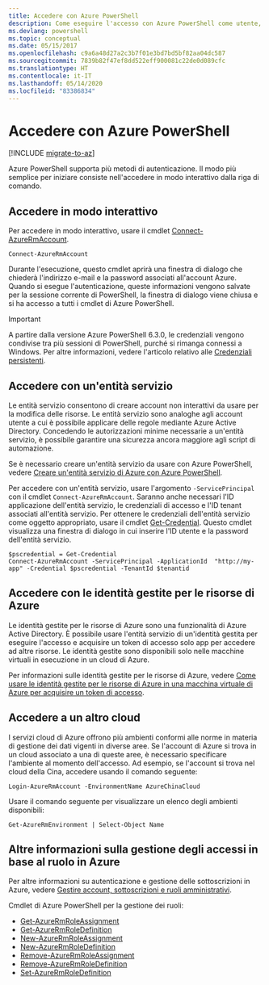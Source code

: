 ```yaml
---
title: Accedere con Azure PowerShell
description: Come eseguire l'accesso con Azure PowerShell come utente, come entità servizio o con le identità gestite per le risorse di Azure.
ms.devlang: powershell
ms.topic: conceptual
ms.date: 05/15/2017
ms.openlocfilehash: c9a6a48d27a2c3b7f01e3bd7bd5bf82aa04dc587
ms.sourcegitcommit: 7839b82f47ef8dd522eff900081c22de0d089cfc
ms.translationtype: HT
ms.contentlocale: it-IT
ms.lasthandoff: 05/14/2020
ms.locfileid: "83386834"
---
```

# <a name="sign-in-with-azure-powershell"></a>Accedere con Azure PowerShell

[!INCLUDE [migrate-to-az](../includes/migrate-to-az.md)]

Azure PowerShell supporta più metodi di autenticazione. Il modo più semplice per iniziare consiste nell'accedere in modo interattivo dalla riga di comando.

## <a name="sign-in-interactively"></a>Accedere in modo interattivo

Per accedere in modo interattivo, usare il cmdlet [Connect-AzureRmAccount](/powershell/module/azurerm.profile/connect-azurermaccount).

```azurepowershell-interactive
Connect-AzureRmAccount
```

Durante l'esecuzione, questo cmdlet aprirà una finestra di dialogo che chiederà l'indirizzo e-mail e la password associati all'account Azure. Quando si esegue l'autenticazione, queste informazioni vengono salvate per la sessione corrente di PowerShell, la finestra di dialogo viene chiusa e si ha accesso a tutti i cmdlet di Azure PowerShell.

> [!IMPORTANT]
> A partire dalla versione Azure PowerShell 6.3.0, le credenziali vengono condivise tra più sessioni di PowerShell, purché si rimanga connessi a Windows. Per altre informazioni, vedere l'articolo relativo alle [Credenziali persistenti](context-persistence.md).

## <a name="sign-in-with-a-service-principal"></a>Accedere con un'entità servizio

Le entità servizio consentono di creare account non interattivi da usare per la modifica delle risorse. Le entità servizio sono analoghe agli account utente a cui è possibile applicare delle regole mediante Azure Active Directory. Concedendo le autorizzazioni minime necessarie a un'entità servizio, è possibile garantire una sicurezza ancora maggiore agli script di automazione.

Se è necessario creare un'entità servizio da usare con Azure PowerShell, vedere [Creare un'entità servizio di Azure con Azure PowerShell](create-azure-service-principal-azureps.md).

Per accedere con un'entità servizio, usare l'argomento `-ServicePrincipal` con il cmdlet `Connect-AzureRmAccount`. Saranno anche necessari l'ID applicazione dell'entità servizio, le credenziali di accesso e l'ID tenant associati all'entità servizio. Per ottenere le credenziali dell'entità servizio come oggetto appropriato, usare il cmdlet [Get-Credential](/powershell/module/microsoft.powershell.security/get-credential). Questo cmdlet visualizza una finestra di dialogo in cui inserire l'ID utente e la password dell'entità servizio.

```azurepowershell-interactive
$pscredential = Get-Credential
Connect-AzureRmAccount -ServicePrincipal -ApplicationId  "http://my-app" -Credential $pscredential -TenantId $tenantid
```

## <a name="sign-in-using-managed-identities-for-azure-resources"></a>Accedere con le identità gestite per le risorse di Azure

Le identità gestite per le risorse di Azure sono una funzionalità di Azure Active Directory. È possibile usare l'entità servizio di un'identità gestita per eseguire l'accesso e acquisire un token di accesso solo app per accedere ad altre risorse. Le identità gestite sono disponibili solo nelle macchine virtuali in esecuzione in un cloud di Azure.

Per informazioni sulle identità gestite per le risorse di Azure, vedere [Come usare le identità gestite per le risorse di Azure in una macchina virtuale di Azure per acquisire un token di accesso](/azure/active-directory/managed-identities-azure-resources/how-to-use-vm-token).

## <a name="sign-in-to-another-cloud"></a>Accedere a un altro cloud

I servizi cloud di Azure offrono più ambienti conformi alle norme in materia di gestione dei dati vigenti in diverse aree. Se l'account di Azure si trova in un cloud associato a una di queste aree, è necessario specificare l'ambiente al momento dell'accesso. Ad esempio, se l'account si trova nel cloud della Cina, accedere usando il comando seguente:

```azurepowershell-interactive
Login-AzureRmAccount -EnvironmentName AzureChinaCloud
```

Usare il comando seguente per visualizzare un elenco degli ambienti disponibili:

```azurepowershell-interactive
Get-AzureRmEnvironment | Select-Object Name
```

## <a name="learn-more-about-managing-azure-role-based-access"></a>Altre informazioni sulla gestione degli accessi in base al ruolo in Azure

Per altre informazioni su autenticazione e gestione delle sottoscrizioni in Azure, vedere [Gestire account, sottoscrizioni e ruoli amministrativi](/azure/active-directory/role-based-access-control-configure).

Cmdlet di Azure PowerShell per la gestione dei ruoli:

* [Get-AzureRmRoleAssignment](/powershell/module/AzureRM.Resources/Get-AzureRmRoleAssignment)
* [Get-AzureRmRoleDefinition](/powershell/module/AzureRM.Resources/Get-AzureRmRoleDefinition)
* [New-AzureRmRoleAssignment](/powershell/module/AzureRM.Resources/New-AzureRmRoleAssignment)
* [New-AzureRmRoleDefinition](/powershell/module/AzureRM.Resources/New-AzureRmRoleDefinition)
* [Remove-AzureRmRoleAssignment](/powershell/module/AzureRM.Resources/Remove-AzureRmRoleAssignment)
* [Remove-AzureRmRoleDefinition](/powershell/module/AzureRM.Resources/Remove-AzureRmRoleDefinition)
* [Set-AzureRmRoleDefinition](/powershell/moduel/AzureRM.Resources/Set-AzureRmRoleDefinition)
